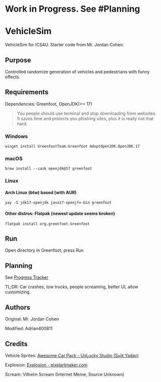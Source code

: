 # Work in Progress. See \#Planning
# VehicleSim
VehicleSim for ICS4U. Starter code from Mr. Jordan Cohen.

## Purpose
Controlled randomize generation of vehicles and pedestrians with funny effects.

## Requirements
Dependencies: Greenfoot, OpenJDK(>= 17)
> You people should use terminal and stop downloading from websites. It saves time and protects you phishing sites, plus it is really not that hard.
### Windows
```winget install GreenfootTeam.Greenfoot AdoptOpenJDK.OpenJDK.17```
### macOS
```brew install --cask openjdk@17 greenfoot```
### Linux
#### Arch Linux (btw) based (with AUR)
```yay -S jdk17-openjdk java17-openjfx-bin greenfoot```
#### Other distros: Flatpak (newest update seems broken)
```flatpak install org.greenfoot.Greenfoot```

## Run
Open directory in Greenfoot, press Run

## Planning
See [Progress Tracker](https://github.com/Adrian400811/VehicleSim/issues/1)

TL;DR: Car crashes, tow trucks, people screaming, better UI, allow customizing.

## Authors
Original: Mr. Jordan Cohen

Modified: Adrian400811

## Credits
Vehicle Sprites: [Awesome Car Pack - UnLucky Studio (Sujit Yadav)](https://unluckystudio.com/game-art-giveaway-7-top-down-vehicles-sprites-pack/)

Explosion: [Explosion - pixelartmaker.com](https://pixelartmaker.com/art/695c3a296d3fc8c)

Scream: Vilhelm Scream (Internet Meme, Source Unknown)
